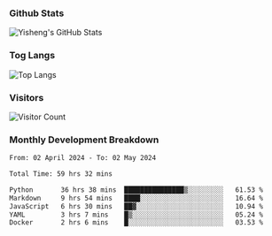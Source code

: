 ### Github Stats
![Yisheng's GitHub Stats](https://github-readme-stats-9qabuvhk1-gongyisheng.vercel.app/api?username=gongyisheng&count_private=true&show_icons=true)
### Tog Langs
![Top Langs](https://github-readme-stats-9qabuvhk1-gongyisheng.vercel.app/api/top-langs/?username=gongyisheng&layout=compact)
### Visitors
![Visitor Count](https://profile-counter.glitch.me/gongyisheng/count.svg)
### Monthly Development Breakdown
<!--START_SECTION:waka-->

```txt
From: 02 April 2024 - To: 02 May 2024

Total Time: 59 hrs 32 mins

Python       36 hrs 38 mins  ███████████████▒░░░░░░░░░   61.53 %
Markdown     9 hrs 54 mins   ████░░░░░░░░░░░░░░░░░░░░░   16.64 %
JavaScript   6 hrs 30 mins   ██▓░░░░░░░░░░░░░░░░░░░░░░   10.94 %
YAML         3 hrs 7 mins    █▒░░░░░░░░░░░░░░░░░░░░░░░   05.24 %
Docker       2 hrs 6 mins    █░░░░░░░░░░░░░░░░░░░░░░░░   03.53 %
```

<!--END_SECTION:waka-->

